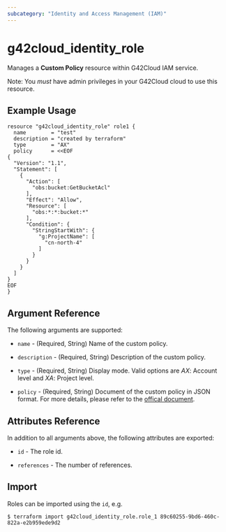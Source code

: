 ```yaml
---
subcategory: "Identity and Access Management (IAM)"
---
```


# g42cloud\_identity\_role

Manages a **Custom Policy** resource within G42Cloud IAM service.

Note: You _must_ have admin privileges in your G42Cloud cloud to use
this resource.

## Example Usage

```hcl
resource "g42cloud_identity_role" role1 {
  name        = "test"
  description = "created by terraform"
  type        = "AX"
  policy      = <<EOF
{
  "Version": "1.1",
  "Statement": [
    {
      "Action": [
        "obs:bucket:GetBucketAcl"
      ],
      "Effect": "Allow",
      "Resource": [
        "obs:*:*:bucket:*"
      ],
      "Condition": {
        "StringStartWith": {
          "g:ProjectName": [
            "cn-north-4"
          ]
        }
      }
    }
  ]
}
EOF
}
```

## Argument Reference

The following arguments are supported:

* `name` - (Required, String) Name of the custom policy. 

* `description` - (Required, String) Description of the custom policy.

* `type` - (Required, String) Display mode. Valid options are _AX_: Account level and _XA_: Project level.

* `policy` - (Required, String) Document of the custom policy in JSON format. For more details, please refer to the
    [offical document](https://docs.g42cloud.com/en-us/usermanual/iam/iam_01_0017.html).

## Attributes Reference

In addition to all arguments above, the following attributes are exported:

* `id` - The role id.

* `references` - The number of references.

## Import

Roles can be imported using the `id`, e.g.

```
$ terraform import g42cloud_identity_role.role_1 89c60255-9bd6-460c-822a-e2b959ede9d2
```
